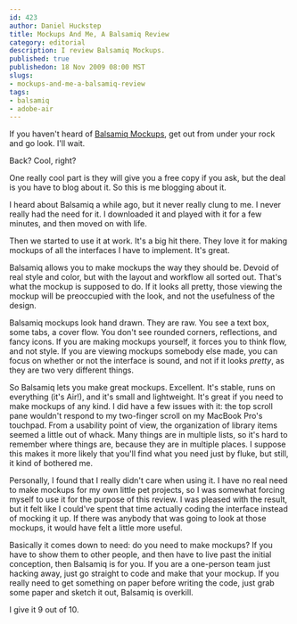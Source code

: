 ```yaml
--- 
id: 423
author: Daniel Huckstep
title: Mockups And Me, A Balsamiq Review
category: editorial
description: I review Balsamiq Mockups.
published: true
publishedon: 18 Nov 2009 08:00 MST
slugs: 
- mockups-and-me-a-balsamiq-review
tags: 
- balsamiq
- adobe-air
---
```

If you haven't heard of [Balsamiq Mockups](http://www.balsamiq.com/),
get out from under your rock and go look. I'll wait.

Back? Cool, right?

One really cool part is they will give you a free copy if you ask, but
the deal is you have to blog about it. So this is me blogging about it.

I heard about Balsamiq a while ago, but it never really clung to me. I
never really had the need for it. I downloaded it and played with it for
a few minutes, and then moved on with life.

Then we started to use it at work. It's a big hit there. They love it
for making mockups of all the interfaces I have to implement. It's
great.

Balsamiq allows you to make mockups the way they should be. Devoid of
real style and color, but with the layout and workflow all sorted out.
That's what the mockup is supposed to do. If it looks all pretty, those
viewing the mockup will be preoccupied with the look, and not the
usefulness of the design.

Balsamiq mockups look hand drawn. They are raw. You see a text box, some
tabs, a cover flow. You don't see rounded corners, reflections, and
fancy icons. If you are making mockups yourself, it forces you to think
flow, and not style. If you are viewing mockups somebody else made, you
can focus on whether or not the interface is sound, and not if it looks
*pretty*, as they are two very different things.

So Balsamiq lets you make great mockups. Excellent. It's stable, runs on
everything (it's Air!), and it's small and lightweight. It's great if
you need to make mockups of any kind. I did have a few issues with it:
the top scroll pane wouldn't respond to my two-finger scroll on my
MacBook Pro's touchpad. From a usability point of view, the organization
of library items seemed a little out of whack. Many things are in
multiple lists, so it's hard to remember where things are, because they
are in multiple places. I suppose this makes it more likely that you'll
find what you need just by fluke, but still, it kind of bothered me.

Personally, I found that I really didn't care when using it. I have no
real need to make mockups for my own little pet projects, so I was
somewhat forcing myself to use it for the purpose of this review. I was
pleased with the result, but it felt like I could've spent that time
actually coding the interface instead of mocking it up. If there was
anybody that was going to look at those mockups, it would have felt a
little more useful.

Basically it comes down to need: do you need to make mockups? If you
have to show them to other people, and then have to live past the
initial conception, then Balsamiq is for you. If you are a one-person
team just hacking away, just go straight to code and make that your
mockup. If you really need to get something on paper before writing the
code, just grab some paper and sketch it out, Balsamiq is overkill.

I give it 9 out of 10.
